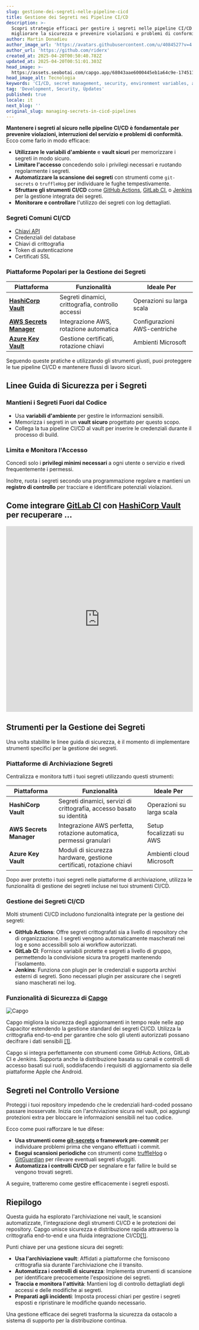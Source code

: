 ```yaml
---
slug: gestione-dei-segreti-nelle-pipeline-cicd
title: Gestione dei Segreti nei Pipeline CI/CD
description: >-
  Scopri strategie efficaci per gestire i segreti nelle pipeline CI/CD per
  migliorare la sicurezza e prevenire violazioni e problemi di conformità.
author: Martin Donadieu
author_image_url: 'https://avatars.githubusercontent.com/u/4084527?v=4'
author_url: 'https://github.com/riderx'
created_at: 2025-04-20T00:50:40.782Z
updated_at: 2025-04-20T00:51:01.303Z
head_image: >-
  https://assets.seobotai.com/capgo.app/68043aae6000445eb1a64c9e-1745110261303.jpg
head_image_alt: Tecnologia
keywords: 'CI/CD, secret management, security, environment variables, automated scanning'
tag: 'Development, Security, Updates'
published: true
locale: it
next_blog: ''
original_slug: managing-secrets-in-cicd-pipelines
---
```

**Mantenere i segreti al sicuro nelle pipeline CI/CD è fondamentale per prevenire violazioni, interruzioni del servizio e problemi di conformità.** Ecco come farlo in modo efficace:

-   **Utilizzare le variabili d'ambiente** e **vault sicuri** per memorizzare i segreti in modo sicuro.
-   **Limitare l'accesso** concedendo solo i privilegi necessari e ruotando regolarmente i segreti.
-   **Automatizzare la scansione dei segreti** con strumenti come `git-secrets` o `truffleHog` per individuare le fughe tempestivamente.
-   **Sfruttare gli strumenti CI/CD** come [GitHub Actions](https://docs.github.com/actions), [GitLab CI](https://docs.gitlab.com/ee/ci/), o [Jenkins](https://www.jenkins.io/) per la gestione integrata dei segreti.
-   **Monitorare e controllare** l'utilizzo dei segreti con log dettagliati.

### Segreti Comuni CI/CD

-   [Chiavi API](https://capgo.app/docs/webapp/api-keys/)
-   Credenziali del database
-   Chiavi di crittografia
-   Token di autenticazione
-   Certificati SSL

### Piattaforme Popolari per la Gestione dei Segreti

| Piattaforma | Funzionalità | Ideale Per |
| --- | --- | --- |
| **[HashiCorp Vault](https://www.hashicorp.com/products/vault)** | Segreti dinamici, crittografia, controllo accessi | Operazioni su larga scala |
| **[AWS Secrets Manager](https://docs.aws.amazon.com/secretsmanager/)** | Integrazione AWS, rotazione automatica | Configurazioni AWS-centriche |
| **[Azure Key Vault](https://learn.microsoft.com/en-us/azure/key-vault/)** | Gestione certificati, rotazione chiavi | Ambienti Microsoft |

Seguendo queste pratiche e utilizzando gli strumenti giusti, puoi proteggere le tue pipeline CI/CD e mantenere flussi di lavoro sicuri.

## Linee Guida di Sicurezza per i Segreti

### Mantieni i Segreti Fuori dal Codice

-   Usa **variabili d'ambiente** per gestire le informazioni sensibili.
-   Memorizza i segreti in un **vault sicuro** progettato per questo scopo.
-   Collega la tua pipeline CI/CD al vault per inserire le credenziali durante il processo di build.

### Limita e Monitora l'Accesso

Concedi solo i **privilegi minimi necessari** a ogni utente o servizio e rivedi frequentemente i permessi.

Inoltre, ruota i segreti secondo una programmazione regolare e mantieni un **registro di controllo** per tracciare e identificare potenziali violazioni.

## Come integrare [GitLab CI](https://docs.gitlab.com/ee/ci/) con [HashiCorp Vault](https://www.hashicorp.com/products/vault) per recuperare ...

<iframe src="https://www.youtube.com/embed/NsPcl4rqy9A" title="YouTube video player" frameborder="0" allow="accelerometer; autoplay; clipboard-write; encrypted-media; gyroscope; picture-in-picture; web-share" referrerpolicy="strict-origin-when-cross-origin" style="width: 100%; height: 500px;" allowfullscreen></iframe>

## Strumenti per la Gestione dei Segreti

Una volta stabilite le linee guida di sicurezza, è il momento di implementare strumenti specifici per la gestione dei segreti.

### Piattaforme di Archiviazione Segreti

Centralizza e monitora tutti i tuoi segreti utilizzando questi strumenti:

| Piattaforma | Funzionalità | Ideale Per |
| --- | --- | --- |
| **HashiCorp Vault** | Segreti dinamici, servizi di crittografia, accesso basato su identità | Operazioni su larga scala |
| **AWS Secrets Manager** | Integrazione AWS perfetta, rotazione automatica, permessi granulari | Setup focalizzati su AWS |
| **Azure Key Vault** | Moduli di sicurezza hardware, gestione certificati, rotazione chiavi | Ambienti cloud Microsoft |

Dopo aver protetto i tuoi segreti nelle piattaforme di archiviazione, utilizza le funzionalità di gestione dei segreti incluse nei tuoi strumenti CI/CD.

### Gestione dei Segreti CI/CD

Molti strumenti CI/CD includono funzionalità integrate per la gestione dei segreti:

-   **GitHub Actions**: Offre segreti crittografati sia a livello di repository che di organizzazione. I segreti vengono automaticamente mascherati nei log e sono accessibili solo ai workflow autorizzati.
-   **GitLab CI**: Fornisce variabili protette e segreti a livello di gruppo, permettendo la condivisione sicura tra progetti mantenendo l'isolamento.
-   **Jenkins**: Funziona con plugin per le credenziali e supporta archivi esterni di segreti. Sono necessari plugin per assicurare che i segreti siano mascherati nei log.

### Funzionalità di Sicurezza di [Capgo](https://capgo.app/)

![Capgo](https://assets.seobotai.com/capgo.app/68043aae6000445eb1a64c9e/37a0fc028bf1f414683e8dee42eedfb0.jpg)

Capgo migliora la sicurezza degli aggiornamenti in tempo reale nelle app Capacitor estendendo la gestione standard dei segreti CI/CD. Utilizza la crittografia end-to-end per garantire che solo gli utenti autorizzati possano decifrare i dati sensibili [\[1\]](https://capgo.app/).

Capgo si integra perfettamente con strumenti come GitHub Actions, GitLab CI e Jenkins. Supporta anche la distribuzione basata su canali e controlli di accesso basati sui ruoli, soddisfacendo i requisiti di aggiornamento sia delle piattaforme Apple che Android.

## Segreti nel Controllo Versione

Proteggi i tuoi repository impedendo che le credenziali hard-coded possano passare inosservate. Inizia con l'archiviazione sicura nel vault, poi aggiungi protezioni extra per bloccare le informazioni sensibili nel tuo codice.

Ecco come puoi rafforzare le tue difese:

-   **Usa strumenti come [git-secrets](https://github.com/awslabs/git-secrets) o framework pre-commit** per individuare problemi prima che vengano effettuati i commit.
-   **Esegui scansioni periodiche** con strumenti come [truffleHog](https://github.com/trufflesecurity/trufflehog) o [GitGuardian](https://www.gitguardian.com/) per rilevare eventuali segreti sfuggiti.
-   **Automatizza i controlli CI/CD** per segnalare e far fallire le build se vengono trovati segreti.

A seguire, tratteremo come gestire efficacemente i segreti esposti.

## Riepilogo

Questa guida ha esplorato l'archiviazione nei vault, le scansioni automatizzate, l'integrazione degli strumenti CI/CD e le protezioni dei repository. Capgo unisce sicurezza e distribuzione rapida attraverso la crittografia end-to-end e una fluida integrazione CI/CD[\[1\]](https://capgo.app/).

Punti chiave per una gestione sicura dei segreti:

-   **Usa l'archiviazione vault**: Affidati a piattaforme che forniscono crittografia sia durante l'archiviazione che il transito.
-   **Automatizza i controlli di sicurezza**: Implementa strumenti di scansione per identificare precocemente l'esposizione dei segreti.
-   **Traccia e monitora l'attività**: Mantieni log di controllo dettagliati degli accessi e delle modifiche ai segreti.
-   **Preparati agli incidenti**: Imposta processi chiari per gestire i segreti esposti e ripristinare le modifiche quando necessario.

Una gestione efficace dei segreti trasforma la sicurezza da ostacolo a sistema di supporto per la distribuzione continua.
